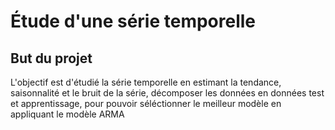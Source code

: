 # Étude d'une série temporelle

## But du projet

L'objectif est d'étudié la série temporelle en estimant la tendance, saisonnalité et le bruit de la série, décomposer les données en données test et apprentissage, pour pouvoir séléctionner le meilleur modèle en appliquant le modèle ARMA
